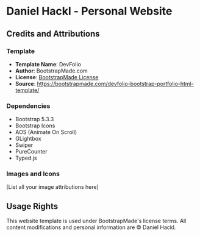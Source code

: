 # Daniel Hackl - Personal Website

## Credits and Attributions

### Template
- **Template Name**: DevFolio
- **Author**: BootstrapMade.com
- **License**: [BootstrapMade License](https://bootstrapmade.com/license/)
- **Source**: https://bootstrapmade.com/devfolio-bootstrap-portfolio-html-template/

### Dependencies
- Bootstrap 5.3.3
- Bootstrap Icons
- AOS (Animate On Scroll)
- GLightbox
- Swiper
- PureCounter
- Typed.js

### Images and Icons
[List all your image attributions here]

## Usage Rights
This website template is used under BootstrapMade's license terms. All content modifications and personal information are © Daniel Hackl.